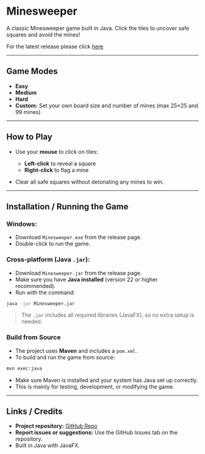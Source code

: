 # Minesweeper

A classic Minesweeper game built in Java. Click the tiles to uncover safe squares and avoid the mines!

For the latest release please click [here](https://github.com/YourUsername/Minesweeper/releases)

---

## Game Modes

* **Easy** 
* **Medium** 
* **Hard** 
* **Custom:** Set your own board size and number of mines (max 25×25 and 99 mines)

---

## How to Play

* Use your **mouse** to click on tiles:

  * **Left-click** to reveal a square
  * **Right-click** to flag a mine
* Clear all safe squares without detonating any mines to win.

---

## Installation / Running the Game

### Windows:

* Download `Minesweeper.exe` from the release page.
* Double-click to run the game.

### Cross-platform (Java `.jar`):

* Download `Minesweeper.jar` from the release page.
* Make sure you have **Java installed** (version 22 or higher recommended).
* Run with the command:

```bash
java -jar Minesweeper.jar
```

> The `.jar` includes all required libraries (JavaFX), so no extra setup is needed.

### Build from Source

* The project uses **Maven** and includes a `pom.xml`.
* To build and run the game from source:

```bash
mvn exec:java
```

* Make sure Maven is installed and your system has Java set up correctly.
* This is mainly for testing, development, or modifying the game.

---

## Links / Credits

- **Project repository:** [GitHub Repo](https://github.com/Dawud354/Minesweeper)
- **Report issues or suggestions:** Use the GitHub Issues tab on the repository.  
- Built in Java with JavaFX.
